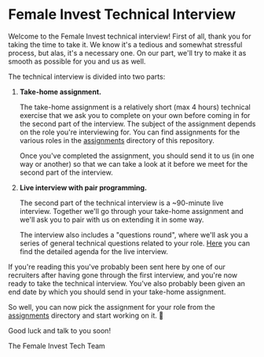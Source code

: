 # Female Invest Technical Interview

Welcome to the Female Invest technical interview! First of all, thank you for
taking the time to take it. We know it's a tedious and somewhat stressful
process, but alas, it's a necessary one. On our part, we'll try to make it as
smooth as possible for you and us as well.

The technical interview is divided into two parts:

1. **Take-home assignment.**

   The take-home assignment is a relatively short (max 4 hours) technical
   exercise that we ask you to complete on your own before coming in for the
   second part of the interview. The subject of the assignment depends on the
   role you're interviewing for. You can find assignments for the various roles
   in the [assignments](./assignments/) directory of this repository.

   Once you've completed the assignment, you should send it to us (in one way or
   another) so that we can take a look at it before we meet for the second part
   of the interview.

2. **Live interview with pair programming.**

   The second part of the technical interview is a ~90-minute live interview.
   Together we'll go through your take-home assignment and we'll ask you to pair
   with us on extending it in some way.

   The interview also includes a "questions round", where we'll ask you a series
   of general technical questions related to your role.
   [Here](./live-interview-agenda.md) you can find the detailed agenda for the
   live interview.

If you're reading this you've probably been sent here by one of our recruiters
after having gone through the first interview, and you're now ready to take the
technical interview. You've also probably been given an end date by which you
should send in your take-home assignment.

So well, you can now pick the assignment for your role from the
[assignments](./assignments/) directory and start working on it. 🙂

Good luck and talk to you soon!

The Female Invest Tech Team
